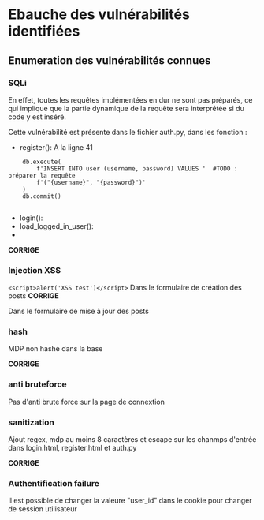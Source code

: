 # Ebauche des vulnérabilités identifiées

## Enumeration des vulnérabilités connues 

### SQLi

En effet, toutes les requêtes implémentées en dur ne sont pas préparés, ce qui implique que la partie dynamique de la requête sera interprétée si du code y est inséré.

Cette vulnérabilité est présente dans le fichier auth.py, dans les fonction :

 - register(): 
	A la ligne 41
```
    db.execute(
    	f'INSERT INTO user (username, password) VALUES '  #TODO : préparer la requête
    	f'("{username}", "{password}")'
    )
    db.commit()
    
   ```

 - login():
 - load_logged_in_user():
 - 
 
 **CORRIGE**
 
 ### Injection XSS
 ```<script>alert('XSS test')</script>```
 Dans le formulaire de création des posts
  **CORRIGE**
 
  Dans le formulaire de mise à jour des posts
 
 ### hash
 
 MDP non hashé dans la base
 
 
 **CORRIGE**
 
 ### anti bruteforce
 
 Pas d'anti brute force sur la page de connextion
 
 ### sanitization 
 
 Ajout regex, mdp au moins 8 caractères et escape sur les chanmps d'entrée dans login.html, register.html et auth.py
 
  **CORRIGE**
 
 ### Authentification failure
 
 Il est possible de changer la valeure "user_id" dans le cookie pour changer de session utilisateur
